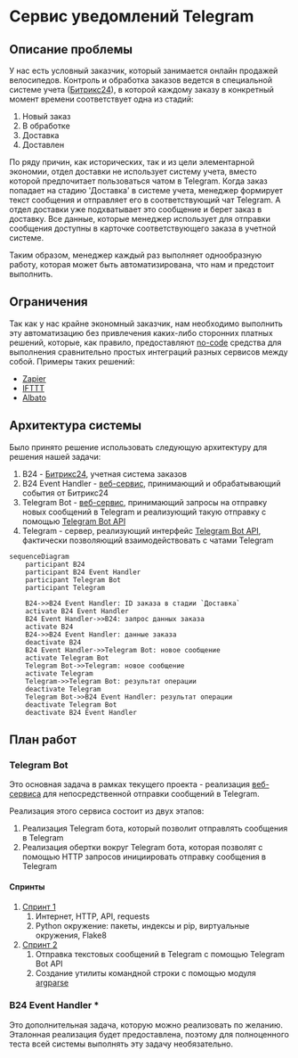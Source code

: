 # Сервис уведомлений Telegram
## Описание проблемы
У нас есть условный заказчик, который занимается онлайн продажей 
велосипедов. Контроль и обработка заказов ведется в специальной
системе учета ([Битрикс24](https://www.bitrix24.ru/)), в которой 
каждому заказу в конкретный момент времени соответствует одна из 
стадий:
1. Новый заказ
1. В обработке
1. Доставка
1. Доставлен

По ряду причин, как исторических, так и из цели элементарной экономии,
отдел доставки не использует систему учета, вместо которой
предпочитает пользоваться чатом в Telegram. Когда заказ попадает
на стадию 'Доставка' в системе учета, менеджер формирует текст 
сообщения и отправляет его в соответствующий чат Telegram. А отдел 
доставки уже подхватывает это сообщение и берет заказ в доставку. Все 
данные, которые менеджер использует для отправки сообщения доступны 
в карточке соответствующего заказа в учетной системе.

Таким образом, менеджер каждый раз выполняет однообразную работу,
которая может быть автоматизирована, что нам и предстоит выполнить.

## Ограничения
Так как у нас крайне экономный заказчик, нам необходимо выполнить 
эту автоматизацию без привлечения каких-либо сторонних платных
решений, которые, как правило, предоставляют 
[no-code](https://en.wikipedia.org/wiki/No-code_development_platform) 
средства для выполнения сравнительно простых интеграций разных сервисов 
между собой. Примеры таких решений:
- [Zapier](https://zapier.com/)
- [IFTTT](https://ifttt.com/)
- [Albato](https://albato.ru/)

## Архитектура системы
Было принято решение использовать следующую архитектуру для решения
нашей задачи:
1. B24 - [Битрикс24](https://www.bitrix24.ru/), учетная система заказов
1. B24 Event Handler - [веб-сервис](https://en.wikipedia.org/wiki/Web_service),
принимающий и обрабатывающий события от Битрикс24
1. Telegram Bot - [веб-сервис](https://en.wikipedia.org/wiki/Web_service),
принимающий запросы на отправку новых сообщений в Telegram и реализующий такую 
отправку с помощью [Telegram Bot API](https://core.telegram.org/bots/api)
1. Telegram - сервер, реализующий интерфейс 
[Telegram Bot API](https://core.telegram.org/bots/api), фактически позволяющий
взаимодействовать с чатами Telegram

```mermaid
sequenceDiagram
    participant B24
    participant B24 Event Handler
    participant Telegram Bot
    participant Telegram

    B24->>B24 Event Handler: ID заказа в стадии `Доставка`
    activate B24 Event Handler
    B24 Event Handler->>B24: запрос данных заказа
    activate B24
    B24->>B24 Event Handler: данные заказа
    deactivate B24
    B24 Event Handler->>Telegram Bot: новое сообщение
    activate Telegram Bot
    Telegram Bot->>Telegram: новое сообщение
    activate Telegram
    Telegram->>Telegram Bot: результат операции
    deactivate Telegram
    Telegram Bot->>B24 Event Handler: результат операции
    deactivate Telegram Bot
    deactivate B24 Event Handler
```

## План работ
### Telegram Bot
Это основная задача в рамках текущего проекта - реализация 
[веб-сервиса](https://en.wikipedia.org/wiki/Web_service) для непосредственной
отправки сообщений в Telegram.

Реализация этого сервиса состоит из двух этапов:
1. Реализация Telegram бота, который позволит отправлять сообщения в 
Telegram
1. Реализация обертки вокруг Telegram бота, которая позволят с помощью
HTTP запросов инициировать отправку сообщения в Telegram

#### Спринты
1. [Спринт 1](https://github.com/kudraem/backend_dev_roadmap/tree/main/projects/telegram_notification_service/sprint_1)
    1. Интернет, HTTP, API, requests
    1. Python окружение: пакеты, индексы и pip, виртуальные окружения, Flake8
1. [Спринт 2](https://github.com/kudraem/backend_dev_roadmap/tree/main/projects/telegram_notification_service/sprint_2)
    1. Отправка текстовых сообщений в Telegram с помощью Telegram Bot API
    1. Создание утилиты командной строки с помощью модуля [argparse](https://docs.python.org/3/library/argparse.html)

### B24 Event Handler *
Это дополнительная задача, которую можно реализовать по желанию. Эталонная
реализация будет предоставлена, поэтому для полноценного теста всей системы 
выполнять эту задачу необязательно.